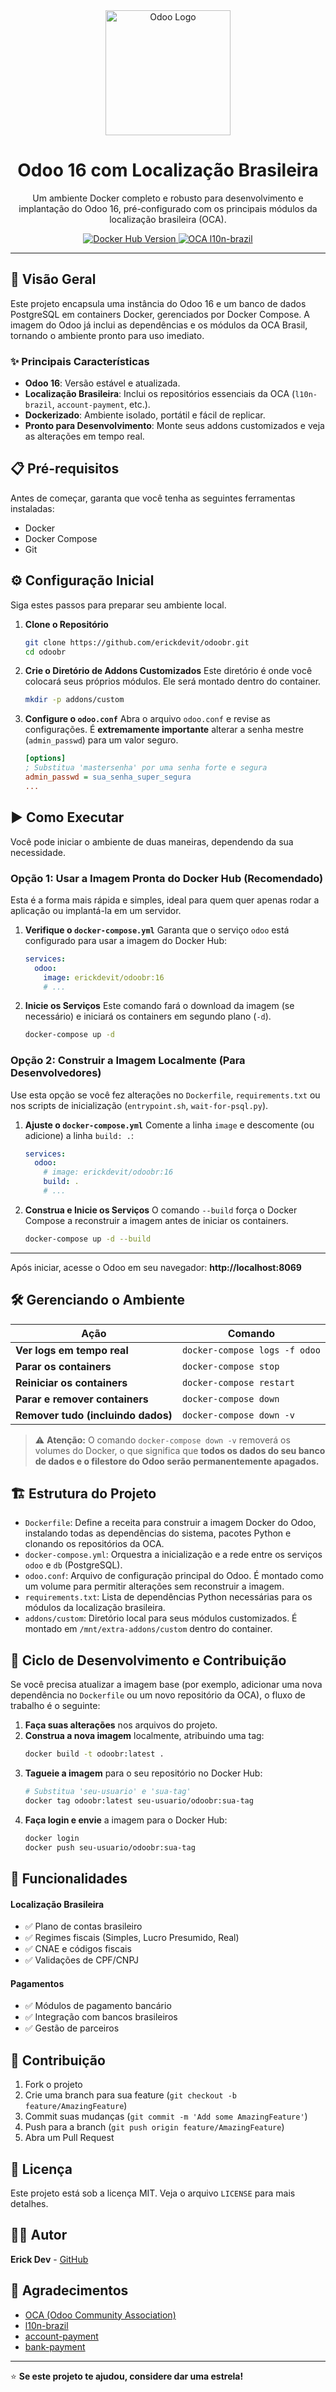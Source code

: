 <div align="center">
  <img src="https://odoocdn.com/web/image/res.company/1/logo?unique=7879e6c" alt="Odoo Logo" width="200"/>
  <h1>Odoo 16 com Localização Brasileira</h1>
  <p>
    Um ambiente Docker completo e robusto para desenvolvimento e implantação do Odoo 16, pré-configurado com os principais módulos da localização brasileira (OCA).
  </p>
  <p>
    <a href="https://hub.docker.com/r/erickdevit/odoobr">
      <img src="https://img.shields.io/docker/v/erickdevit/odoobr/16?label=Docker%20Hub&logo=docker&color=blue" alt="Docker Hub Version">
    </a>
    <a href="https://github.com/OCA/l10n-brazil">
      <img src="https://img.shields.io/badge/OCA-l10n--brazil-875A7B.svg" alt="OCA l10n-brazil">
    </a>
  </p>
</div>

---

## 🚀 Visão Geral

Este projeto encapsula uma instância do Odoo 16 e um banco de dados PostgreSQL em containers Docker, gerenciados por Docker Compose. A imagem do Odoo já inclui as dependências e os módulos da OCA Brasil, tornando o ambiente pronto para uso imediato.

### ✨ Principais Características

-   **Odoo 16**: Versão estável e atualizada.
-   **Localização Brasileira**: Inclui os repositórios essenciais da OCA (`l10n-brazil`, `account-payment`, etc.).
-   **Dockerizado**: Ambiente isolado, portátil e fácil de replicar.
-   **Pronto para Desenvolvimento**: Monte seus addons customizados e veja as alterações em tempo real.

## 📋 Pré-requisitos

Antes de começar, garanta que você tenha as seguintes ferramentas instaladas:

-   Docker
-   Docker Compose
-   Git 

## ⚙️ Configuração Inicial

Siga estes passos para preparar seu ambiente local.

1.  **Clone o Repositório**
    ```bash
    git clone https://github.com/erickdevit/odoobr.git
    cd odoobr
    ```

2.  **Crie o Diretório de Addons Customizados**
    Este diretório é onde você colocará seus próprios módulos. Ele será montado dentro do container.
    ```bash
    mkdir -p addons/custom
    ```

3.  **Configure o `odoo.conf`**
    Abra o arquivo `odoo.conf` e revise as configurações. É **extremamente importante** alterar a senha mestre (`admin_passwd`) para um valor seguro.
    ```ini
    [options]
    ; Substitua 'mastersenha' por uma senha forte e segura
    admin_passwd = sua_senha_super_segura
    ...
    ```

## ▶️ Como Executar

Você pode iniciar o ambiente de duas maneiras, dependendo da sua necessidade.

### Opção 1: Usar a Imagem Pronta do Docker Hub (Recomendado)

Esta é a forma mais rápida e simples, ideal para quem quer apenas rodar a aplicação ou implantá-la em um servidor.

1.  **Verifique o `docker-compose.yml`**
    Garanta que o serviço `odoo` está configurado para usar a imagem do Docker Hub:
    ```yaml
    services:
      odoo:
        image: erickdevit/odoobr:16
        # ...
    ```

2.  **Inicie os Serviços**
    Este comando fará o download da imagem (se necessário) e iniciará os containers em segundo plano (`-d`).
    ```bash
    docker-compose up -d
    ```

### Opção 2: Construir a Imagem Localmente (Para Desenvolvedores)

Use esta opção se você fez alterações no `Dockerfile`, `requirements.txt` ou nos scripts de inicialização (`entrypoint.sh`, `wait-for-psql.py`).

1.  **Ajuste o `docker-compose.yml`**
    Comente a linha `image` e descomente (ou adicione) a linha `build: .`:
    ```yaml
    services:
      odoo:
        # image: erickdevit/odoobr:16
        build: .
        # ...
    ```

2.  **Construa e Inicie os Serviços**
    O comando `--build` força o Docker Compose a reconstruir a imagem antes de iniciar os containers.
    ```bash
    docker-compose up -d --build
    ```

---

Após iniciar, acesse o Odoo em seu navegador: **http://localhost:8069**

## 🛠️ Gerenciando o Ambiente

| Ação                               | Comando                               |
| ---------------------------------- | ------------------------------------- |
| **Ver logs em tempo real**         | `docker-compose logs -f odoo`         |
| **Parar os containers**            | `docker-compose stop`                 |
| **Reiniciar os containers**        | `docker-compose restart`              |
| **Parar e remover containers**     | `docker-compose down`                 |
| **Remover tudo (incluindo dados)** | `docker-compose down -v`              |

> ⚠️ **Atenção:** O comando `docker-compose down -v` removerá os volumes do Docker, o que significa que **todos os dados do seu banco de dados e o filestore do Odoo serão permanentemente apagados.**

## 🏗️ Estrutura do Projeto

-   `Dockerfile`: Define a receita para construir a imagem Docker do Odoo, instalando todas as dependências do sistema, pacotes Python e clonando os repositórios da OCA.
-   `docker-compose.yml`: Orquestra a inicialização e a rede entre os serviços `odoo` e `db` (PostgreSQL).
-   `odoo.conf`: Arquivo de configuração principal do Odoo. É montado como um volume para permitir alterações sem reconstruir a imagem.
-   `requirements.txt`: Lista de dependências Python necessárias para os módulos da localização brasileira.
-   `addons/custom`: Diretório local para seus módulos customizados. É montado em `/mnt/extra-addons/custom` dentro do container.

## 🔄 Ciclo de Desenvolvimento e Contribuição

Se você precisa atualizar a imagem base (por exemplo, adicionar uma nova dependência no `Dockerfile` ou um novo repositório da OCA), o fluxo de trabalho é o seguinte:

1.  **Faça suas alterações** nos arquivos do projeto.
2.  **Construa a nova imagem** localmente, atribuindo uma tag:
    ```bash
    docker build -t odoobr:latest .
    ```
3.  **Tagueie a imagem** para o seu repositório no Docker Hub:
    ```bash
    # Substitua 'seu-usuario' e 'sua-tag'
    docker tag odoobr:latest seu-usuario/odoobr:sua-tag
    ```
4.  **Faça login e envie** a imagem para o Docker Hub:
    ```bash
    docker login
    docker push seu-usuario/odoobr:sua-tag
    ```

## 🎯 Funcionalidades

#### Localização Brasileira
-   ✅ Plano de contas brasileiro
-   ✅ Regimes fiscais (Simples, Lucro Presumido, Real)
-   ✅ CNAE e códigos fiscais
-   ✅ Validações de CPF/CNPJ

#### Pagamentos
-   ✅ Módulos de pagamento bancário
-   ✅ Integração com bancos brasileiros
-   ✅ Gestão de parceiros


## 🤝 Contribuição

1.  Fork o projeto
2.  Crie uma branch para sua feature (`git checkout -b feature/AmazingFeature`)
3.  Commit suas mudanças (`git commit -m 'Add some AmazingFeature'`)
4.  Push para a branch (`git push origin feature/AmazingFeature`)
5.  Abra um Pull Request

## 📄 Licença

Este projeto está sob a licença MIT. Veja o arquivo `LICENSE` para mais detalhes.

## 👨‍💻 Autor

**Erick Dev** - [GitHub](https://github.com/erickdevit)

## 🙏 Agradecimentos

-   [OCA (Odoo Community Association)](https://odoo-community.org/)
-   [l10n-brazil](https://github.com/OCA/l10n-brazil)
-   [account-payment](https://github.com/OCA/account-payment)
-   [bank-payment](https://github.com/OCA/bank-payment)

---

⭐ **Se este projeto te ajudou, considere dar uma estrela!**